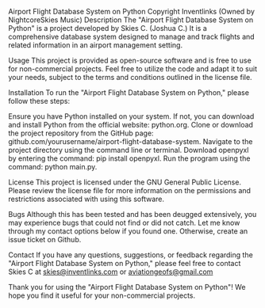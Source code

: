 Airport Flight Database System on Python
Copyright Inventlinks (Owned by NightcoreSkies Music)
Description
The "Airport Flight Database System on Python" is a project developed by Skies C. (Joshua C.) 
It is a comprehensive database system designed to manage and track flights and related information in an airport management setting.

Usage
This project is provided as open-source software and is free to use for non-commercial projects. Feel free to utilize the code and adapt it to suit your needs, subject to the terms and conditions outlined in the license file.

Installation
To run the "Airport Flight Database System on Python," please follow these steps:

Ensure you have Python installed on your system. If not, you can download and install Python from the official website: python.org.
Clone or download the project repository from the GitHub page: github.com/yourusername/airport-flight-database-system.
Navigate to the project directory using the command line or terminal.
Download openpyxl by entering the command: pip install openpyxl.
Run the program using the command: python main.py.

License
This project is licensed under the GNU General Public License. Please review the license file for more information on the permissions and restrictions associated with using this software.

Bugs
Although this has been tested and has been deugged extensively, you may experience bugs that could not find or did not catch. Let me know through my contact options below if you found one. Otherwise, create an issue ticket on Github.

Contact
If you have any questions, suggestions, or feedback regarding the "Airport Flight Database System on Python," please feel free to contact Skies C at skies@inventlinks.com or aviationgeofs@gmail.com

Thank you for using the "Airport Flight Database System on Python"! We hope you find it useful for your non-commercial projects.
